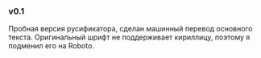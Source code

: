 ### v0.1
Пробная версия русификатора, сделан машинный перевод основного текста. Оригинальный шрифт не поддерживает кириллицу, поэтому я подменил его на Roboto.
